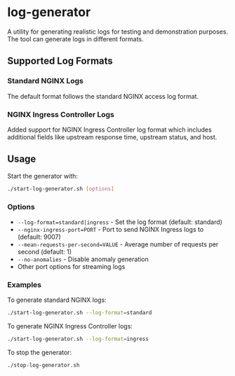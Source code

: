 # log-generator

A utility for generating realistic logs for testing and demonstration purposes. The tool can generate logs in different formats.

## Supported Log Formats

### Standard NGINX Logs
The default format follows the standard NGINX access log format.

### NGINX Ingress Controller Logs
Added support for NGINX Ingress Controller log format which includes additional fields like upstream response time, upstream status, and host.

## Usage

Start the generator with:

```bash
./start-log-generator.sh [options]
```

### Options

- `--log-format=standard|ingress` - Set the log format (default: standard)
- `--nginx-ingress-port=PORT` - Port to send NGINX Ingress logs to (default: 9007)
- `--mean-requests-per-second=VALUE` - Average number of requests per second (default: 1)
- `--no-anomalies` - Disable anomaly generation
- Other port options for streaming logs

### Examples

To generate standard NGINX logs:
```bash
./start-log-generator.sh --log-format=standard
```

To generate NGINX Ingress Controller logs:
```bash
./start-log-generator.sh --log-format=ingress
```

To stop the generator:
```bash
./stop-log-generator.sh
```
